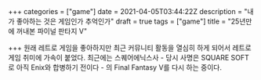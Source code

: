 +++
categories = ["game"]
date = 2021-04-05T03:44:22Z
description = "내가 좋아하는 것은 게임인가 추억인가"
draft = true
tags = ["game"]
title = "25년만에 꺼내본 파이널 판타지 V"

+++
원래 레트로 게임을 좋아하지만 최근 커뮤니티 활동을 열심히 하게 되어서 레트로 게임 취미에 가속이 붙었다. 최근에는 스퀘어에닉스사 - 당시 사명은 SQUARE SOFT로 아직 Enix와 합병하기 전이다 - 의 Final Fantasy  V를 다시 하는 중이다.